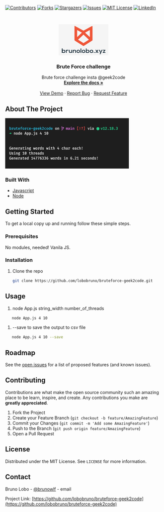 [![Contributors][contributors-shield]][contributors-url]
[![Forks][forks-shield]][forks-url]
[![Stargazers][stars-shield]][stars-url]
[![Issues][issues-shield]][issues-url]
[![MIT License][license-shield]][license-url]
[![LinkedIn][linkedin-shield]][linkedin-url]

<!-- PROJECT LOGO -->
<br />
<p align="center">
  <a href="https://github.com/lobobruno/bruteforce-geek2code">
    <img src="images/bruno.jpg" alt="Logo" width="160" height="100">
  </a>

  <h3 align="center">Brute Force challenge</h3>

  <p align="center">
    Brute force challenge insta @geek2code 
    <br />
    <a href="https://github.com/lobobruno/bruteforce-geek2code"><strong>Explore the docs »</strong></a>
    <br />
    <br />
    <a href="https://github.com/lobobruno/bruteforce-geek2code">View Demo</a>
    ·
    <a href="https://github.com/lobchanobruno/bruteforce-geek2code/issues">Report Bug</a>
    ·
    <a href="https://github.com/lobobruno/bruteforce-geek2code/issues">Request Feature</a>
  </p>
</p>

<!-- ABOUT THE PROJECT -->

## About The Project

[![Product Name Screen Shot][product-screenshot]](https://github.com/lobobruno/bruteforce-geek2code/)

### Built With

- [Javascript]()
- [Node]()

<!-- GETTING STARTED -->

## Getting Started

To get a local copy up and running follow these simple steps.

### Prerequisites

No modules, needed! Vanila JS.

### Installation

1. Clone the repo
   ```sh
   git clone https://github.com/lobobruno/bruteforce-geek2code.git
   ```

<!-- USAGE EXAMPLES -->

## Usage

1. node App.js string_width number_of_threads

```sh
   node App.js 4 10
```

1. --save to save the output to csv file

```sh
   node App.js 4 10 --save
```

<!-- ROADMAP -->

## Roadmap

See the [open issues](https://github.com/lobobruno/bruteforce-geek2code/issues) for a list of proposed features (and known issues).

<!-- CONTRIBUTING -->

## Contributing

Contributions are what make the open source community such an amazing place to be learn, inspire, and create. Any contributions you make are **greatly appreciated**.

1. Fork the Project
2. Create your Feature Branch (`git checkout -b feature/AmazingFeature`)
3. Commit your Changes (`git commit -m 'Add some AmazingFeature'`)
4. Push to the Branch (`git push origin feature/AmazingFeature`)
5. Open a Pull Request

<!-- LICENSE -->

## License

Distributed under the MIT License. See `LICENSE` for more information.

<!-- CONTACT -->

## Contact

Bruno Lobo - [@brunowlf](https://twitter.com/brunowlf) - email

Project Link: [https://github.com/lobobruno/bruteforce-geek2code](https://github.com/lobobruno/bruteforce-geek2code)

<!-- MARKDOWN LINKS & IMAGES -->
<!-- https://www.markdownguide.org/basic-syntax/#reference-style-links -->

[contributors-shield]: https://img.shields.io/github/contributors/lobobruno/repo.svg?style=for-the-badge
[contributors-url]: https://github.com/lobobruno/repo/graphs/contributors
[forks-shield]: https://img.shields.io/github/forks/lobobruno/repo.svg?style=for-the-badge
[forks-url]: https://github.com/lobobruno/repo/network/members
[stars-shield]: https://img.shields.io/github/stars/lobobruno/repo.svg?style=for-the-badge
[stars-url]: https://github.com/lobobruno/repo/stargazers
[issues-shield]: https://img.shields.io/github/issues/lobobruno/repo.svg?style=for-the-badge
[issues-url]: https://github.com/lobobruno/repo/issues
[license-shield]: https://img.shields.io/github/license/lobobruno/repo.svg?style=for-the-badge
[license-url]: https://github.com/lobobruno/repo/blob/master/LICENSE.txt
[linkedin-shield]: https://img.shields.io/badge/-LinkedIn-black.svg?style=for-the-badge&logo=linkedin&colorB=555
[linkedin-url]: https://www.linkedin.com/in/lobobruno/
[product-screenshot]: images/screenshot.png
